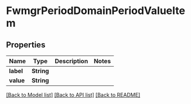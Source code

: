 # FwmgrPeriodDomainPeriodValueItem

## Properties

Name | Type | Description | Notes
------------ | ------------- | ------------- | -------------
**label** | **String** |  |
**value** | **String** |  |

[[Back to Model list]](./README.md#documentation-for-models) [[Back to API list]](./README.md#documentation-for-api-endpoints) [[Back to README]](../README.md)
